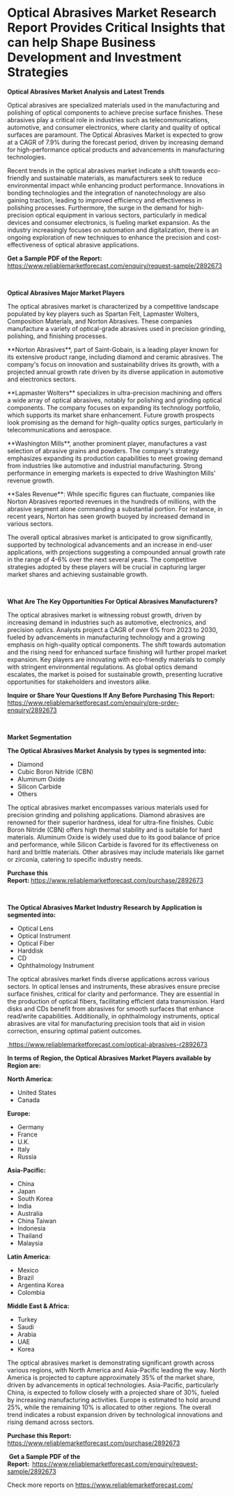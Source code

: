 <p><h1>Optical Abrasives Market Research Report Provides Critical Insights that can help Shape Business Development and Investment Strategies</h1></p><p><strong>Optical Abrasives Market Analysis and Latest Trends</strong></p>
<p><p>Optical abrasives are specialized materials used in the manufacturing and polishing of optical components to achieve precise surface finishes. These abrasives play a critical role in industries such as telecommunications, automotive, and consumer electronics, where clarity and quality of optical surfaces are paramount. The Optical Abrasives Market is expected to grow at a CAGR of 7.9% during the forecast period, driven by increasing demand for high-performance optical products and advancements in manufacturing technologies.</p><p>Recent trends in the optical abrasives market indicate a shift towards eco-friendly and sustainable materials, as manufacturers seek to reduce environmental impact while enhancing product performance. Innovations in bonding technologies and the integration of nanotechnology are also gaining traction, leading to improved efficiency and effectiveness in polishing processes. Furthermore, the surge in the demand for high-precision optical equipment in various sectors, particularly in medical devices and consumer electronics, is fueling market expansion. As the industry increasingly focuses on automation and digitalization, there is an ongoing exploration of new techniques to enhance the precision and cost-effectiveness of optical abrasive applications.</p></p>
<p><strong>Get a Sample PDF of the Report:&nbsp;</strong> <a href="https://www.reliablemarketforecast.com/enquiry/request-sample/2892673?utm_campaign=2533&utm_medium=2&utm_source=Github&utm_content=ia&utm_term=15032025&utm_id=optical-abrasives">https://www.reliablemarketforecast.com/enquiry/request-sample/2892673</a></p>
<p>&nbsp;</p>
<p><strong>Optical Abrasives Major Market Players</strong></p>
<p><p>The optical abrasives market is characterized by a competitive landscape populated by key players such as Spartan Felt, Lapmaster Wolters, Composition Materials, and Norton Abrasives. These companies manufacture a variety of optical-grade abrasives used in precision grinding, polishing, and finishing processes.</p><p>**Norton Abrasives**, part of Saint-Gobain, is a leading player known for its extensive product range, including diamond and ceramic abrasives. The company's focus on innovation and sustainability drives its growth, with a projected annual growth rate driven by its diverse application in automotive and electronics sectors.</p><p>**Lapmaster Wolters** specializes in ultra-precision machining and offers a wide array of optical abrasives, notably for polishing and grinding optical components. The company focuses on expanding its technology portfolio, which supports its market share enhancement. Future growth prospects look promising as the demand for high-quality optics surges, particularly in telecommunications and aerospace.</p><p>**Washington Mills**, another prominent player, manufactures a vast selection of abrasive grains and powders. The company's strategy emphasizes expanding its production capabilities to meet growing demand from industries like automotive and industrial manufacturing. Strong performance in emerging markets is expected to drive Washington Mills' revenue growth.</p><p>**Sales Revenue**: While specific figures can fluctuate, companies like Norton Abrasives reported revenues in the hundreds of millions, with the abrasive segment alone commanding a substantial portion. For instance, in recent years, Norton has seen growth buoyed by increased demand in various sectors.</p><p>The overall optical abrasives market is anticipated to grow significantly, supported by technological advancements and an increase in end-user applications, with projections suggesting a compounded annual growth rate in the range of 4-6% over the next several years. The competitive strategies adopted by these players will be crucial in capturing larger market shares and achieving sustainable growth.</p></p>
<p>&nbsp;</p>
<p><strong>What Are The Key Opportunities For Optical Abrasives Manufacturers?</strong></p>
<p><p>The optical abrasives market is witnessing robust growth, driven by increasing demand in industries such as automotive, electronics, and precision optics. Analysts project a CAGR of over 6% from 2023 to 2030, fueled by advancements in manufacturing technology and a growing emphasis on high-quality optical components. The shift towards automation and the rising need for enhanced surface finishing will further propel market expansion. Key players are innovating with eco-friendly materials to comply with stringent environmental regulations. As global optics demand escalates, the market is poised for sustainable growth, presenting lucrative opportunities for stakeholders and investors alike.</p></p>
<p><strong>Inquire or Share Your Questions If Any Before Purchasing This Report:</strong> <a href="https://www.reliablemarketforecast.com/enquiry/pre-order-enquiry/2892673?utm_campaign=2533&utm_medium=2&utm_source=Github&utm_content=ia&utm_term=15032025&utm_id=optical-abrasives">https://www.reliablemarketforecast.com/enquiry/pre-order-enquiry/2892673</a></p>
<p>&nbsp;</p>
<p><strong>Market Segmentation</strong></p>
<p><strong>The Optical Abrasives Market Analysis by types is segmented into:</strong></p>
<p><ul><li>Diamond</li><li>Cubic Boron Nitride (CBN)</li><li>Aluminum Oxide</li><li>Silicon Carbide</li><li>Others</li></ul></p>
<p><p>The optical abrasives market encompasses various materials used for precision grinding and polishing applications. Diamond abrasives are renowned for their superior hardness, ideal for ultra-fine finishes. Cubic Boron Nitride (CBN) offers high thermal stability and is suitable for hard materials. Aluminum Oxide is widely used due to its good balance of price and performance, while Silicon Carbide is favored for its effectiveness on hard and brittle materials. Other abrasives may include materials like garnet or zirconia, catering to specific industry needs.</p></p>
<p><strong>Purchase this Report:&nbsp;</strong><a href="https://www.reliablemarketforecast.com/purchase/2892673?utm_campaign=2533&utm_medium=2&utm_source=Github&utm_content=ia&utm_term=15032025&utm_id=optical-abrasives">https://www.reliablemarketforecast.com/purchase/2892673</a></p>
<p>&nbsp;</p>
<p><strong>The Optical Abrasives Market Industry Research by Application is segmented into:</strong></p>
<p><ul><li>Optical Lens</li><li>Optical Instrument</li><li>Optical Fiber</li><li>Harddisk</li><li>CD</li><li>Ophthalmology Instrument</li></ul></p>
<p><p>The optical abrasives market finds diverse applications across various sectors. In optical lenses and instruments, these abrasives ensure precise surface finishes, critical for clarity and performance. They are essential in the production of optical fibers, facilitating efficient data transmission. Hard disks and CDs benefit from abrasives for smooth surfaces that enhance read/write capabilities. Additionally, in ophthalmology instruments, optical abrasives are vital for manufacturing precision tools that aid in vision correction, ensuring optimal patient outcomes.</p></p>
<p><a href="https://www.reliablemarketforecast.com/optical-abrasives-r2892673?utm_campaign=2533&utm_medium=2&utm_source=Github&utm_content=ia&utm_term=15032025&utm_id=optical-abrasives">&nbsp;https://www.reliablemarketforecast.com/optical-abrasives-r2892673</a></p>
<p><strong>In terms of Region, the Optical Abrasives Market Players available by Region are:</strong></p>
<p>
    <p> <strong> North America: </strong>
        <ul>
            <li>United States</li>
            <li>Canada</li>
        </ul>
        </p> 
    <p> <strong> Europe: </strong>
        <ul>
            <li>Germany</li>
            <li>France</li>
            <li>U.K.</li>
            <li>Italy</li>
            <li>Russia</li>
        </ul>
        </p> 
    <p> <strong> Asia-Pacific: </strong>
        <ul>
            <li>China</li>
            <li>Japan</li>
            <li>South Korea</li>
            <li>India</li>
            <li>Australia</li>
            <li>China Taiwan</li>
            <li>Indonesia</li>
            <li>Thailand</li>
            <li>Malaysia</li>
        </ul>
        </p> 
    <p> <strong> Latin America: </strong>
        <ul>
            <li>Mexico</li>
            <li>Brazil</li>
            <li>Argentina Korea</li>
            <li>Colombia</li>
        </ul>
        </p> 
    <p> <strong> Middle East & Africa: </strong>
        <ul>
            <li>Turkey</li>
            <li>Saudi</li>
            <li>Arabia</li>
            <li>UAE</li>
            <li>Korea</li>
        </ul>
    </p>
    </p>
<p><p>The optical abrasives market is demonstrating significant growth across various regions, with North America and Asia-Pacific leading the way. North America is projected to capture approximately 35% of the market share, driven by advancements in optical technologies. Asia-Pacific, particularly China, is expected to follow closely with a projected share of 30%, fueled by increasing manufacturing activities. Europe is estimated to hold around 25%, while the remaining 10% is allocated to other regions. The overall trend indicates a robust expansion driven by technological innovations and rising demand across sectors.</p></p>
<p><strong>Purchase this Report: </strong><a href="https://www.reliablemarketforecast.com/purchase/2892673?utm_campaign=2533&utm_medium=2&utm_source=Github&utm_content=ia&utm_term=15032025&utm_id=optical-abrasives">https://www.reliablemarketforecast.com/purchase/2892673</a></p>
<p>&nbsp;<strong>Get a Sample PDF of the Report:&nbsp;&nbsp;</strong><a href="https://www.reliablemarketforecast.com/enquiry/request-sample/2892673?utm_campaign=2533&utm_medium=2&utm_source=Github&utm_content=ia&utm_term=15032025&utm_id=optical-abrasives">https://www.reliablemarketforecast.com/enquiry/request-sample/2892673</a></p>
<p><strong></strong></p>
<p>Check more reports on <a href="https://www.reliablemarketforecast.com/?utm_campaign=2533&utm_medium=2&utm_source=Github&utm_content=ia&utm_term=15032025&utm_id=optical-abrasives">https://www.reliablemarketforecast.com/</a></p>